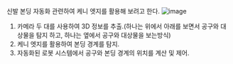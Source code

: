 신발 본딩 자동화 관련하여 케니 엣지를 활용해 보려고 한다.
![image](https://github.com/user-attachments/assets/8bf0d39e-b78f-4cb4-bba5-5d8d7197555f)
1. 카메라 두 대를 사용하여 3D 정보를 추출.(하나는 위에서 아래를 보면서 공구와 대상물을 탐지 하고, 하나는 옆에서 공구와 대상물을 보는방식)
2. 케니 엣지를 활용하여 본딩 경계를 탐지.
3. 자동화된 로봇 시스템에서 공구와 본딩 경계의 위치를 계산 및 제어.
